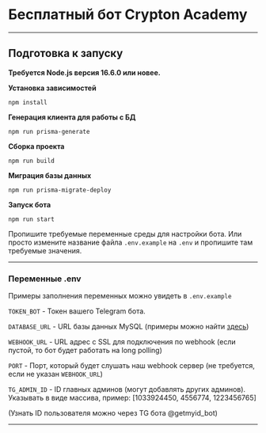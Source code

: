 # Бесплатный бот Crypton Academy

***
## Подготовка к запуску

**Требуется Node.js версия 16.6.0 или новее.**

**Установка зависимостей**

`npm install`

**Генерация клиента для работы с БД**

`npm run prisma-generate`

**Сборка проекта**

`npm run build`

**Миграция базы данных**

`npm run prisma-migrate-deploy`

**Запуск бота**

`npm run start`

Пропишите требуемые переменные среды для настройки бота. Или просто измените название файла `.env.example` на `.env` и пропишите там требуемые значения.
****
### Переменные .env

Примеры заполнения переменных можно увидеть в `.env.example`

`TOKEN_BOT` - Токен вашего Telegram бота.

`DATABASE_URL` - URL базы данных MySQL (примеры можно найти [здесь](https://www.prisma.io/docs/reference/api-reference/prisma-schema-reference/#specify-a-mysql-data-source))

`WEBHOOK_URL` - URL адрес с SSL для подключения по webhook (если пустой, то бот будет работать на long polling)

`PORT` - Порт, который будет слушать наш webhook сервер (не требуется, если не указан `WEBHOOK_URL`)

`TG_ADMIN_ID` - ID главных админов (могут добавлять других админов). Указывать в виде массива, пример: [1033924450, 4556774, 1223456765] 

(Узнать ID пользователя можно через TG бота @getmyid_bot)
***
